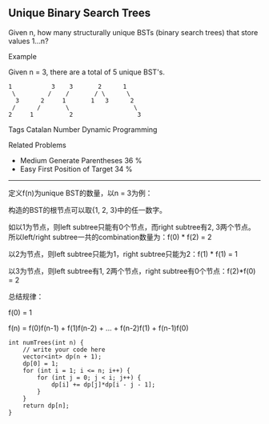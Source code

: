 ## Unique Binary Search Trees  ##

Given n, how many structurally unique BSTs (binary search trees) that store values 1...n?

Example

Given n = 3, there are a total of 5 unique BST's.

	1           3    3       2      1
	 \         /    /       / \      \
	  3      2     1       1   3      2
	 /      /       \                  \
	2     1          2                  3
Tags 
Catalan Number Dynamic Programming

Related Problems 

- Medium Generate Parentheses 36 %
- Easy First Position of Target 34 %

----------
定义f(n)为unique BST的数量，以n = 3为例：

构造的BST的根节点可以取{1, 2, 3}中的任一数字。

如以1为节点，则left subtree只能有0个节点，而right subtree有2, 3两个节点。所以left/right subtree一共的combination数量为：f(0) * f(2) = 2

以2为节点，则left subtree只能为1，right subtree只能为2：f(1) * f(1) = 1

以3为节点，则left subtree有1, 2两个节点，right subtree有0个节点：f(2)*f(0) = 2

总结规律：

f(0) = 1

f(n) = f(0)f(n-1) + f(1)f(n-2) + ... + f(n-2)f(1) + f(n-1)f(0)

	int numTrees(int n) {
	    // write your code here
	    vector<int> dp(n + 1);
	    dp[0] = 1;
	    for (int i = 1; i <= n; i++) {
	        for (int j = 0; j < i; j++) {
	            dp[i] += dp[j]*dp[i - j - 1];
	        }
	    }
	    return dp[n];
	}